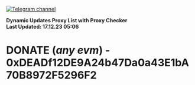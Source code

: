 [![Telegram channel](https://img.shields.io/endpoint?url=https://runkit.io/damiankrawczyk/telegram-badge/branches/master?url=https://t.me/n4z4v0d)](https://t.me/n4z4v0d) 

**Dynamic Updates Proxy List with Proxy Checker**  
**Last Updated: 17.12.23 05:06**

# DONATE (_any evm_) - 0xDEADf12DE9A24b47Da0a43E1bA70B8972F5296F2
